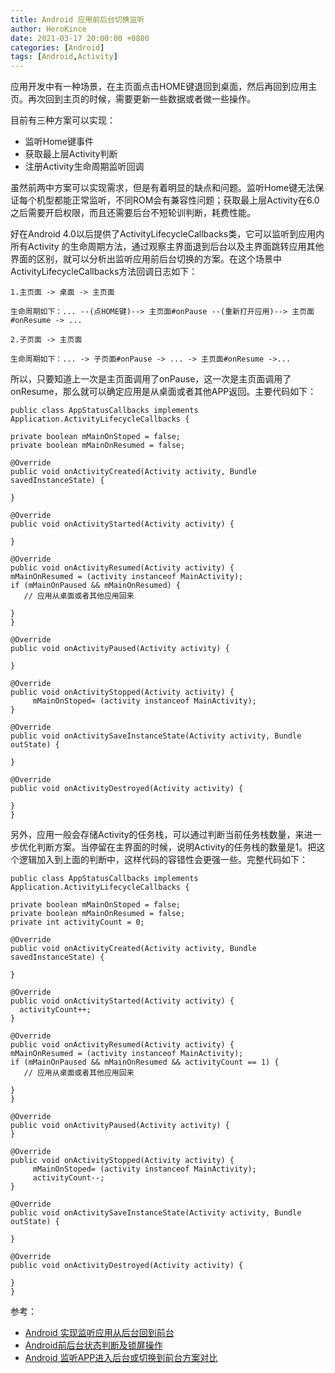 ```yaml
---
title: Android 应用前后台切换监听
author: HeroKince
date: 2021-03-17 20:00:00 +0800
categories: [Android]
tags: [Android,Activity]
---
```


应用开发中有一种场景，在主页面点击HOME键退回到桌面，然后再回到应用主页。再次回到主页的时候，需要更新一些数据或者做一些操作。

目前有三种方案可以实现：

- 监听Home键事件
- 获取最上层Activity判断
- 注册Activity生命周期监听回调

虽然前两中方案可以实现需求，但是有着明显的缺点和问题。监听Home键无法保证每个机型都能正常监听，不同ROM会有兼容性问题；获取最上层Activity在6.0之后需要开启权限，而且还需要后台不短轮训判断，耗费性能。

好在Android 4.0以后提供了ActivityLifecycleCallbacks类，它可以监听到应用内所有Activity 的生命周期方法，通过观察主界面退到后台以及主界面跳转应用其他界面的区别，就可以分析出监听应用前后台切换的方案。在这个场景中ActivityLifecycleCallbacks方法回调日志如下：


```
1.主页面 -> 桌面 -> 主页面

生命周期如下：... --(点HOME键)--> 主页面#onPause --(重新打开应用)--> 主页面#onResume -> ...

2.子页面 -> 主页面

生命周期如下：... -> 子页面#onPause -> ... -> 主页面#onResume ->...
```


所以，只要知道上一次是主页面调用了onPause，这一次是主页面调用了onResume，那么就可以确定应用是从桌面或者其他APP返回。主要代码如下：


```
public class AppStatusCallbacks implements Application.ActivityLifecycleCallbacks {

private boolean mMainOnStoped = false;
private boolean mMainOnResumed = false;

@Override
public void onActivityCreated(Activity activity, Bundle savedInstanceState) {

}

@Override
public void onActivityStarted(Activity activity) {

}

@Override
public void onActivityResumed(Activity activity) {
mMainOnResumed = (activity instanceof MainActivity);
if (mMainOnPaused && mMainOnResumed) {
   // 应用从桌面或者其他应用回来
  
}
}

@Override
public void onActivityPaused(Activity activity) {
 
}

@Override
public void onActivityStopped(Activity activity) {
     mMainOnStoped= (activity instanceof MainActivity);
}

@Override
public void onActivitySaveInstanceState(Activity activity, Bundle outState) {

}

@Override
public void onActivityDestroyed(Activity activity) {

}
}
```

另外，应用一般会存储Activity的任务栈，可以通过判断当前任务栈数量，来进一步优化判断方案。当停留在主界面的时候，说明Activity的任务栈的数量是1。把这个逻辑加入到上面的判断中，这样代码的容错性会更强一些。完整代码如下：


```
public class AppStatusCallbacks implements Application.ActivityLifecycleCallbacks {

private boolean mMainOnStoped = false;
private boolean mMainOnResumed = false;
private int activityCount = 0;

@Override
public void onActivityCreated(Activity activity, Bundle savedInstanceState) {

}

@Override
public void onActivityStarted(Activity activity) {
  activityCount++;
}

@Override
public void onActivityResumed(Activity activity) {
mMainOnResumed = (activity instanceof MainActivity);
if (mMainOnPaused && mMainOnResumed && activityCount == 1) {
   // 应用从桌面或者其他应用回来
  
}
}

@Override
public void onActivityPaused(Activity activity) {
}

@Override
public void onActivityStopped(Activity activity) {
     mMainOnStoped= (activity instanceof MainActivity);
     activityCount--;
}

@Override
public void onActivitySaveInstanceState(Activity activity, Bundle outState) {

}

@Override
public void onActivityDestroyed(Activity activity) {

}
}
```

参考：

- [Android 实现监听应用从后台回到前台](https://juejin.cn/post/6844903473780097038)
- [Android前后台状态判断及锁屏操作](https://starry90.github.io/Blog//coding/Android前后台状态判断及锁屏操作.html)
- [Android 监听APP进入后台或切换到前台方案对比](https://www.cnblogs.com/zhujiabin/p/9336663.html)

